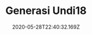 ---
templateKey: program-post
title: Generasi Undi18
date: "2020-05-28T22:40:32.169Z"
featuredImage: "../assets/GENERASIUNDI18.png"
description: Undi 18’s voter education initiatives which seeks to develop a generation of educated, critical and engaged young voters.

---